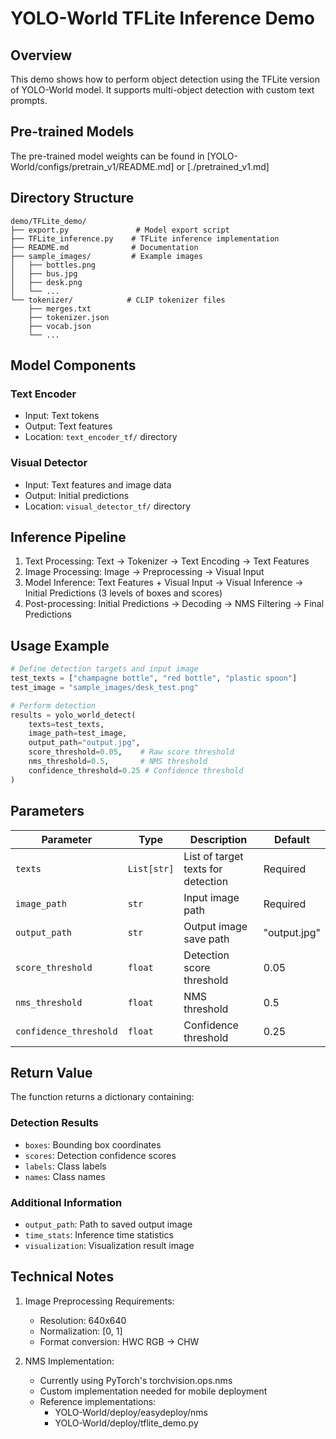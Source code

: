 # YOLO-World TFLite Inference Demo

## Overview
This demo shows how to perform object detection using the TFLite version of YOLO-World model. It supports multi-object detection with custom text prompts.

## Pre-trained Models
The pre-trained model weights can be found in [YOLO-World/configs/pretrain_v1/README.md] or [./pretrained_v1.md]

## Directory Structure
```
demo/TFLite_demo/
├── export.py               # Model export script
├── TFLite_inference.py    # TFLite inference implementation
├── README.md              # Documentation
├── sample_images/         # Example images
│   ├── bottles.png
│   ├── bus.jpg
│   ├── desk.png
│   └── ...
└── tokenizer/            # CLIP tokenizer files
    ├── merges.txt
    ├── tokenizer.json
    ├── vocab.json
    └── ...
```

## Model Components

### Text Encoder
- Input: Text tokens
- Output: Text features
- Location: `text_encoder_tf/` directory

### Visual Detector
- Input: Text features and image data
- Output: Initial predictions
- Location: `visual_detector_tf/` directory

## Inference Pipeline
1. Text Processing: Text → Tokenizer → Text Encoding → Text Features
2. Image Processing: Image → Preprocessing → Visual Input
3. Model Inference: Text Features + Visual Input → Visual Inference → Initial Predictions (3 levels of boxes and scores)
4. Post-processing: Initial Predictions → Decoding → NMS Filtering → Final Predictions

## Usage Example
```python
# Define detection targets and input image
test_texts = ["champagne bottle", "red bottle", "plastic spoon"]
test_image = "sample_images/desk_test.png"

# Perform detection
results = yolo_world_detect(
    texts=test_texts,
    image_path=test_image,
    output_path="output.jpg",
    score_threshold=0.05,    # Raw score threshold
    nms_threshold=0.5,       # NMS threshold
    confidence_threshold=0.25 # Confidence threshold
)
```

## Parameters
| Parameter | Type | Description | Default |
|-----------|------|-------------|---------|
| `texts` | `List[str]` | List of target texts for detection | Required |
| `image_path` | `str` | Input image path | Required |
| `output_path` | `str` | Output image save path | "output.jpg" |
| `score_threshold` | `float` | Detection score threshold | 0.05 |
| `nms_threshold` | `float` | NMS threshold | 0.5 |
| `confidence_threshold` | `float` | Confidence threshold | 0.25 |

## Return Value
The function returns a dictionary containing:

### Detection Results
- `boxes`: Bounding box coordinates
- `scores`: Detection confidence scores
- `labels`: Class labels
- `names`: Class names

### Additional Information
- `output_path`: Path to saved output image
- `time_stats`: Inference time statistics
- `visualization`: Visualization result image

## Technical Notes
1. Image Preprocessing Requirements:
   - Resolution: 640x640
   - Normalization: [0, 1]
   - Format conversion: HWC RGB → CHW

2. NMS Implementation:
   - Currently using PyTorch's torchvision.ops.nms
   - Custom implementation needed for mobile deployment
   - Reference implementations:
     - YOLO-World/deploy/easydeploy/nms
     - YOLO-World/deploy/tflite_demo.py
